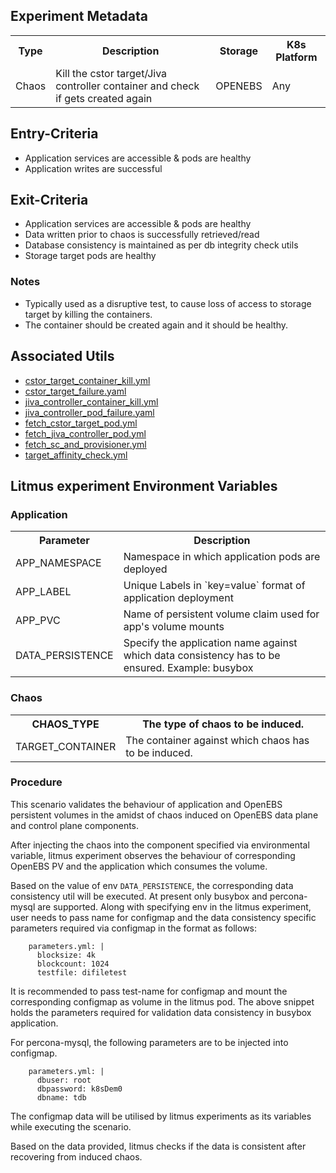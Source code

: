 ## Experiment Metadata

<table>
<tr>
<th> Type </th>
<th>  Description  </th>
<th> Storage </th>
<th> K8s Platform </th>
</tr>
<tr>
<td> Chaos </td>
<td> Kill the cstor target/Jiva controller container and check if gets created again </td>
<td> OPENEBS </td>
<td> Any </td>
</tr>
</table>

## Entry-Criteria

-   Application services are accessible & pods are healthy
-   Application writes are successful 

## Exit-Criteria

-   Application services are accessible & pods are healthy
-   Data written prior to chaos is successfully retrieved/read
-   Database consistency is maintained as per db integrity check utils
-   Storage target pods are healthy

### Notes

-   Typically used as a disruptive test, to cause loss of access to storage target by killing the containers.
-   The container should be created again and it should be healthy.

## Associated Utils 
-   [cstor_target_container_kill.yml](/experiments/openebs/openebs-target-failure/cstor_target_container_kill.yml)
-   [cstor_target_failure.yaml](/experiments/openebs/openebs-target-failure/cstor_target_failure.yaml)
-   [jiva_controller_container_kill.yml](/experiments/openebs/openebs-target-failure/jiva_controller_container_kill.yml)
-   [jiva_controller_pod_failure.yaml](/experiments/openebs/openebs-target-failure/jiva_controller_pod_failure.yaml)
-   [fetch_cstor_target_pod.yml](/utils/apps/openebs/fetch_cstor_target_pod.yml)
-   [fetch_jiva_controller_pod.yml](/utils/apps/openebs/fetch_jiva_controller_pod.yml)
-   [fetch_sc_and_provisioner.yml](/utils/apps/openebs/fetch_sc_and_provisioner.yml)
-   [target_affinity_check.yml](/utils/apps/openebs/target_affinity_check.yml)

## Litmus experiment Environment Variables

### Application

<table>
<tr>
<th>  Parameter   </t>
<th>  Description    </th>
</tr>
<tr> 
<td> APP_NAMESPACE </td>
<td> Namespace in which application pods are deployed  </td>
</tr>
<tr> 
<td> APP_LABEL </td>
<td>  Unique Labels in `key=value` format of application deployment </td>
</tr>
<tr> 
<td> APP_PVC  </td>
<td> Name of persistent volume claim used for app's volume mounts </td>
</tr>
<tr> 
<td>   DATA_PERSISTENCE  </td>
<td> Specify the application name against which data consistency has to be ensured. Example: busybox   </td>
</tr>
</table>

### Chaos 

<table>
<tr>
<th> CHAOS_TYPE   </th>
<th> The type of chaos to be induced. </th>
</tr>
<tr> 
<td> TARGET_CONTAINER </td>
<td> The container against which chaos has to be induced. </td>
</tr>
</table>

### Procedure

This scenario validates the behaviour of application and OpenEBS persistent volumes in the amidst of chaos induced on OpenEBS data plane and control plane components.

After injecting the chaos into the component specified via environmental variable, litmus experiment observes the behaviour of corresponding OpenEBS PV and the application which consumes the volume.

Based on the value of  env `DATA_PERSISTENCE`,  the corresponding data consistency util will be executed. At present only busybox and percona-mysql are supported. Along with specifying env in the litmus experiment, user needs to pass name for configmap and the data consistency specific parameters required via configmap in the format as follows:

```
    parameters.yml: |
      blocksize: 4k
      blockcount: 1024
      testfile: difiletest
```

It is recommended to pass test-name for configmap and mount the corresponding configmap as volume in the litmus pod. The above snippet holds the parameters required for validation data consistency in busybox application.

For percona-mysql, the following parameters are to be injected into configmap.

```
    parameters.yml: |
      dbuser: root
      dbpassword: k8sDem0
      dbname: tdb
```

The configmap data will be utilised by litmus experiments as its variables while executing the scenario.

Based on the data provided, litmus checks if the data is consistent after recovering from induced chaos.
